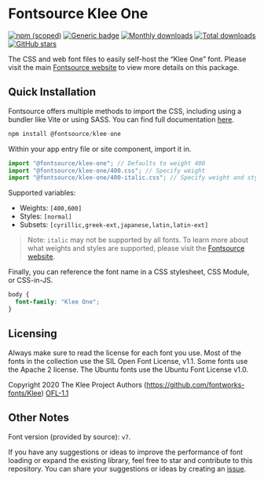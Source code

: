 # Fontsource Klee One

[![npm (scoped)](https://img.shields.io/npm/v/@fontsource/klee-one?color=brightgreen)](https://www.npmjs.com/package/@fontsource/klee-one) [![Generic badge](https://img.shields.io/badge/fontsource-passing-brightgreen)](https://github.com/fontsource/fontsource) [![Monthly downloads](https://badgen.net/npm/dm/@fontsource/klee-one)](https://github.com/fontsource/fontsource) [![Total downloads](https://badgen.net/npm/dt/@fontsource/klee-one)](https://github.com/fontsource/fontsource) [![GitHub stars](https://img.shields.io/github/stars/fontsource/fontsource.svg?style=social&label=Star)](https://github.com/fontsource/fontsource/stargazers)

The CSS and web font files to easily self-host the “Klee One” font. Please visit the main [Fontsource website](https://fontsource.org/fonts/klee-one) to view more details on this package.

## Quick Installation

Fontsource offers multiple methods to import the CSS, including using a bundler like Vite or using SASS. You can find full documentation [here](https://fontsource.org/docs/getting-started/introduction).

```javascript
npm install @fontsource/klee-one
```

Within your app entry file or site component, import it in.

```javascript
import "@fontsource/klee-one"; // Defaults to weight 400
import "@fontsource/klee-one/400.css"; // Specify weight
import "@fontsource/klee-one/400-italic.css"; // Specify weight and style
```

Supported variables:
- Weights: `[400,600]`
- Styles: `[normal]`
- Subsets: `[cyrillic,greek-ext,japanese,latin,latin-ext]`

> Note: `italic` may not be supported by all fonts. To learn more about what weights and styles are supported, please visit the [Fontsource website](https://fontsource.org/fonts/klee-one).

Finally, you can reference the font name in a CSS stylesheet, CSS Module, or CSS-in-JS.

```css
body {
  font-family: "Klee One";
}
```

## Licensing
Always make sure to read the license for each font you use. Most of the fonts in the collection use the SIL Open Font License, v1.1. Some fonts use the Apache 2 license. The Ubuntu fonts use the Ubuntu Font License v1.0.

Copyright 2020 The Klee Project Authors (https://github.com/fontworks-fonts/Klee)
[OFL-1.1](http://scripts.sil.org/OFL)

## Other Notes
Font version (provided by source): `v7`.

If you have any suggestions or ideas to improve the performance of font loading or expand the existing library, feel free to star and contribute to this repository. You can share your suggestions or ideas by creating an [issue](https://github.com/fontsource/fontsource/issues).